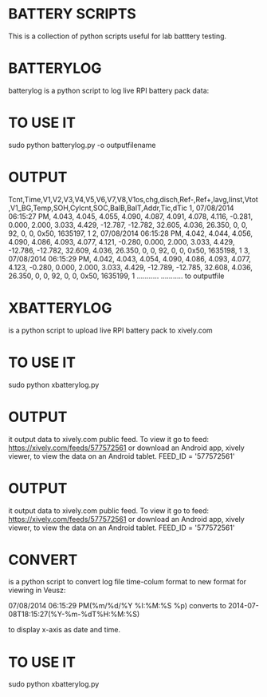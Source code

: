 BATTERY SCRIPTS
==============
This is a collection of python scripts useful for lab batttery testing. 

BATTERYLOG
==============
batterylog is a python script to log live RPI battery pack data:


TO USE IT
==============
sudo python batterylog.py -o outputfilename


OUTPUT
==============
Tcnt,Time,V1,V2,V3,V4,V5,V6,V7,V8,V1os,chg,disch,Ref-,Ref+,Iavg,Iinst,Vtot,V1_BG,Temp,SOH,Cylcnt,SOC,BalB,BalT,Addr,Tic,dTic
1, 07/08/2014 06:15:27 PM, 4.043, 4.045, 4.055, 4.090, 4.087, 4.091, 4.078, 4.116, -0.281, 0.000, 2.000, 3.033, 4.429, -12.787, -12.782, 32.605, 4.036, 26.350, 0, 0, 92, 0, 0, 0x50, 1635197, 1
2, 07/08/2014 06:15:28 PM, 4.042, 4.044, 4.056, 4.090, 4.086, 4.093, 4.077, 4.121, -0.280, 0.000, 2.000, 3.033, 4.429, -12.786, -12.782, 32.609, 4.036, 26.350, 0, 0, 92, 0, 0, 0x50, 1635198, 1
3, 07/08/2014 06:15:29 PM, 4.042, 4.043, 4.054, 4.090, 4.086, 4.093, 4.077, 4.123, -0.280, 0.000, 2.000, 3.033, 4.429, -12.789, -12.785, 32.608, 4.036, 26.350, 0, 0, 92, 0, 0, 0x50, 1635199, 1
...........
...........
to outputfile

XBATTERYLOG
==============
is a python script to upload live RPI battery pack to xively.com


TO USE IT
==============
sudo python xbatterylog.py 

OUTPUT
==============
it output data to xively.com public feed.
To view it go to feed: https://xively.com/feeds/577572561
or download an Android app, xively viewer, to view the data on an Android tablet.
FEED_ID = '577572561'


OUTPUT
==============
it output data to xively.com public feed.
To view it go to feed: https://xively.com/feeds/577572561
or download an Android app, xively viewer, to view the data on an Android tablet.
FEED_ID = '577572561'

CONVERT
==============
is a python script to convert log file time-colum format to new format for viewing in Veusz:

07/08/2014 06:15:29 PM(%m/%d/%Y %I:%M:%S %p) converts to 2014-07-08T18:15:27(%Y-%m-%dT%H:%M:%S)

to display x-axis as date and time.


TO USE IT
==============
sudo python xbatterylog.py 

